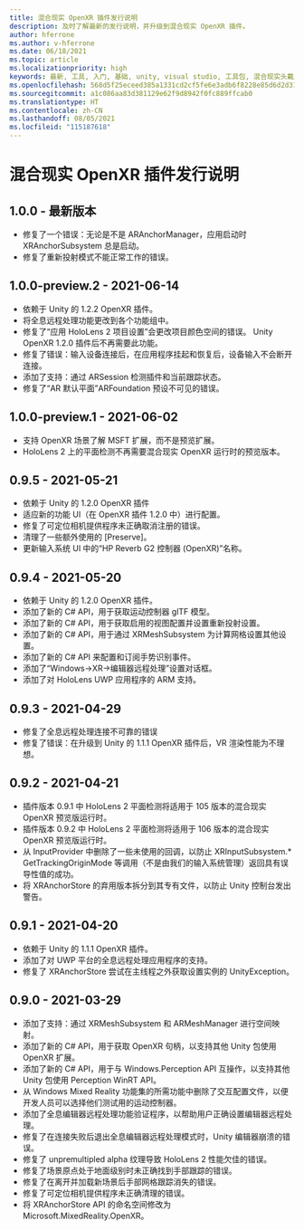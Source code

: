 ```yaml
---
title: 混合现实 OpenXR 插件发行说明
description: 及时了解最新的发行说明，并升级到混合现实 OpenXR 插件。
author: hferrone
ms.author: v-hferrone
ms.date: 06/18/2021
ms.topic: article
ms.localizationpriority: high
keywords: 最新, 工具, 入门, 基础, unity, visual studio, 工具包, 混合现实头戴显示设备, windows 混合现实头戴显示设备, 虚拟现实头戴显示设备, 安装, Windows, HoloLens, 仿真器, unreal, openxr
ms.openlocfilehash: 568d5f25eceed385a1331cd2cf5fe6e3adb6f8228e85d6d2d316749fc2ee431c
ms.sourcegitcommit: a1c086aa83d381129e62f9d8942f0fc889ffcab0
ms.translationtype: HT
ms.contentlocale: zh-CN
ms.lasthandoff: 08/05/2021
ms.locfileid: "115187618"
---
```

# <a name="mixed-reality-openxr-plugin-release-notes"></a>混合现实 OpenXR 插件发行说明

## <a name="100---current-release"></a>1.0.0 - 最新版本

* 修复了一个错误：无论是不是 ARAnchorManager，应用启动时 XRAnchorSubsystem 总是启动。
* 修复了重新投射模式不能正常工作的错误。

## <a name="100-preview2---2021-06-14"></a>1.0.0-preview.2 - 2021-06-14

* 依赖于 Unity 的 1.2.2 OpenXR 插件。
* 将全息远程处理功能更改到各个功能组中。
* 修复了“应用 HoloLens 2 项目设置”会更改项目颜色空间的错误。 Unity OpenXR 1.2.0 插件后不再需要此功能。
* 修复了错误：输入设备连接后，在应用程序挂起和恢复后，设备输入不会断开连接。
* 添加了支持：通过 ARSession 检测插件和当前跟踪状态。
* 修复了“AR 默认平面”ARFoundation 预设不可见的错误。

## <a name="100-preview1---2021-06-02"></a>1.0.0-preview.1 - 2021-06-02

* 支持 OpenXR 场景了解 MSFT 扩展，而不是预览扩展。
* HoloLens 2 上的平面检测不再需要混合现实 OpenXR 运行时的预览版本。

## <a name="095---2021-05-21"></a>0.9.5 - 2021-05-21

* 依赖于 Unity 的 1.2.0 OpenXR 插件
* 适应新的功能 UI（在 OpenXR 插件 1.2.0 中）进行配置。
* 修复了可定位相机提供程序未正确取消注册的错误。
* 清理了一些额外使用的 [Preserve]。
* 更新输入系统 UI 中的“HP Reverb G2 控制器 (OpenXR)”名称。

## <a name="094---2021-05-20"></a>0.9.4 - 2021-05-20

* 依赖于 Unity 的 1.2.0 OpenXR 插件。
* 添加了新的 C# API，用于获取运动控制器 glTF 模型。
* 添加了新的 C# API，用于获取启用的视图配置并设置重新投射设置。
* 添加了新的 C# API，用于通过 XRMeshSubsystem 为计算网格设置其他设置。
* 添加了新的 C# API 来配置和订阅手势识别事件。
* 添加了“Windows->XR->编辑器远程处理”设置对话框。
* 添加了对 HoloLens UWP 应用程序的 ARM 支持。

## <a name="093---2021-04-29"></a>0.9.3 - 2021-04-29

* 修复了全息远程处理连接不可靠的错误
* 修复了错误：在升级到 Unity 的 1.1.1 OpenXR 插件后，VR 渲染性能为不理想。

## <a name="092---2021-04-21"></a>0.9.2 - 2021-04-21

* 插件版本 0.9.1 中 HoloLens 2 平面检测将适用于 105 版本的混合现实 OpenXR 预览版运行时。
* 插件版本 0.9.2 中 HoloLens 2 平面检测将适用于 106 版本的混合现实 OpenXR 预览版运行时。
* 从 InputProvider 中删除了一些未使用的回调，以防止 XRInputSubsystem.* GetTrackingOriginMode 等调用（不是由我们的输入系统管理）返回具有误导性值的成功。
* 将 XRAnchorStore 的弃用版本拆分到其专有文件，以防止 Unity 控制台发出警告。

## <a name="091---2021-04-20"></a>0.9.1 - 2021-04-20

* 依赖于 Unity 的 1.1.1 OpenXR 插件。
* 添加了对 UWP 平台的全息远程处理应用程序的支持。
* 修复了 XRAnchorStore 尝试在主线程之外获取设置实例的 UnityException。

## <a name="090---2021-03-29"></a>0.9.0 - 2021-03-29

* 添加了支持：通过 XRMeshSubsystem 和 ARMeshManager 进行空间映射。
* 添加了新的 C# API，用于获取 OpenXR 句柄，以支持其他 Unity 包使用 OpenXR 扩展。
* 添加了新的 C# API，用于与 Windows.Perception API 互操作，以支持其他 Unity 包使用 Perception WinRT API。
* 从 Windows Mixed Reality 功能集的所需功能中删除了交互配置文件，以便开发人员可以选择他们测试用的运动控制器。
* 添加了全息编辑器远程处理功能验证程序，以帮助用户正确设置编辑器远程处理。
* 修复了在连接失败后退出全息编辑器远程处理模式时，Unity 编辑器崩溃的错误。
* 修复了 unpremultipled alpha 纹理导致 HoloLens 2 性能欠佳的错误。
* 修复了场景原点处于地面级别时未正确找到手部跟踪的错误。
* 修复了在离开并加载新场景后手部网格跟踪消失的错误。
* 修复了可定位相机提供程序未正确清理的错误。
* 将 XRAnchorStore API 的命名空间修改为 Microsoft.MixedReality.OpenXR。